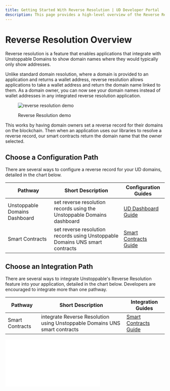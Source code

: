 ```yaml
---
title: Getting Started With Reverse Resolution | UD Developer Portal
description: This page provides a high-level overview of the Reverse Resolution feature.
---
```


# Reverse Resolution Overview

Reverse resolution is a feature that enables applications that integrate with Unstoppable Domains to show domain names where they would typically only show addresses.

Unlike standard domain resolution, where a domain is provided to an application and returns a wallet address, reverse resolution allows applications to take a wallet address and return the domain name linked to them. As a domain owner, you can now see your domain names instead of wallet addresses in any integrated reverse resolution application.

<figure>

![reverse resolution demo](/images/reverse-resolution-etherscan-demo.png "#width=80%;")

<figcaption>Reverse Resolution demo</figcaption>
</figure>

This works by having domain owners set a reverse record for their domains on the blockchain. Then when an application uses our libraries to resolve a reverse record, our smart contracts return the domain name that the owner selected.

## Choose a Configuration Path

There are several ways to configure a reverse record for your UD domains, detailed in the chart below.

| Pathway | Short Description | Configuration Guides |
| - | - | - |
| Unstoppable Domains Dashboard | set reverse resolution records using the Unstoppable Domains dashboard | [UD Dashboard Guide](config-guides/ud-dashboard.md) |
| Smart Contracts | set reverse resolution records using Unstoppable Domains UNS smart contracts | [Smart Contracts Guide](config-guides/smart-contracts.md) |

## Choose an Integration Path

There are several ways to integrate Unstoppable's Reverse Resolution feature into your application, detailed in the chart below. Developers are encouraged to integrate more than one pathway.

| Pathway | Short Description | Integration Guides |
| - | - | - |
| Smart Contracts | integrate Reverse Resolution using Unstoppable Domains UNS smart contracts | [Smart Contracts Guide](integration-guides/smart-contracts.md) |

<embed src="/snippets/_discord.md" />
